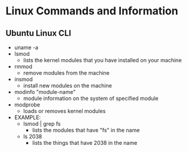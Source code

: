 # Linux Commands and Information
## Ubuntu Linux CLI 
- uname -a 
- lsmod
	- lists the kernel modules that you have installed on your machine
- rmmod 
	- remove modules from the machine
- insmod
	- install new modules on the machine
- modinfo "module-name"
	- module information on the system of specified module
- modprobe
	- loads or removes kernel modules
- EXAMPLE:
	- lsmod | grep fs 
		- lists the modules that have "fs" in the name
	- ls 2038
		- lists the things that have 2038 in the name

